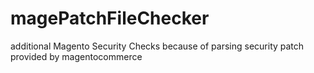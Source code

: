 # magePatchFileChecker
additional Magento Security Checks because of parsing security patch provided by magentocommerce
